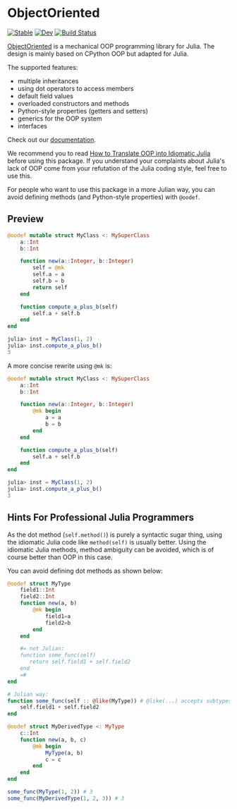 # ObjectOriented

[![Stable](https://img.shields.io/badge/docs-stable-blue.svg)](https://Suzhou-Tongyuan.github.io/ObjectOriented.jl/stable/)
[![Dev](https://img.shields.io/badge/docs-dev-blue.svg)](https://Suzhou-Tongyuan.github.io/ObjectOriented.jl/dev/)
[![Build Status](https://github.com/Suzhou-Tongyuan/ObjectOriented.jl/actions/workflows/CI.yml/badge.svg?branch=main)](https://github.com/Suzhou-Tongyuan/ObjectOriented.jl/actions/workflows/CI.yml?query=branch%3Amain)

[ObjectOriented](https://github.com/thautwarm/ObjectOriented.jl) is a mechanical OOP programming library for Julia. The design is mainly based on CPython OOP but adapted for Julia.


The supported features:

- multiple inheritances
- using dot operators to access members
- default field values
- overloaded constructors and methods
- Python-style properties (getters and setters)
- generics for the OOP system
- interfaces

Check out our [documentation](https://Suzhou-Tongyuan.github.io/ObjectOriented.jl/dev/).

We recommend you to read [How to Translate OOP into Idiomatic Julia](https://suzhou-tongyuan.github.io/ObjectOriented.jl/dev/how-to-translate-oop-into-julia) before using this package. If you understand your complaints about Julia's lack of OOP come from your refutation of the Julia coding style, feel free to use this.

For people who want to use this package in a more Julian way, you can avoid defining methods (and Python-style properties) with `@oodef`.

## Preview

```julia
@oodef mutable struct MyClass <: MySuperClass
    a::Int
    b::Int

    function new(a::Integer, b::Integer)
        self = @mk
        self.a = a
        self.b = b
        return self
    end

    function compute_a_plus_b(self)
        self.a + self.b
    end
end

julia> inst = MyClass(1, 2)
julia> inst.compute_a_plus_b()
3
```

A more concise rewrite using `@mk` is:


```julia
@oodef mutable struct MyClass <: MySuperClass
    a::Int
    b::Int

    function new(a::Integer, b::Integer)
        @mk begin
            a = a
            b = b
        end
    end

    function compute_a_plus_b(self)
        self.a + self.b
    end
end

julia> inst = MyClass(1, 2)
julia> inst.compute_a_plus_b()
3
```

## Hints For Professional Julia Programmers

As the dot method (`self.method()`) is purely a syntactic sugar thing, using the idiomatic Julia code like `method(self)` is usually better. Using the idiomatic Julia methods, method ambiguity can be avoided, which is of course better than OOP in this case.

You can avoid defining dot methods as shown below:

```julia
@oodef struct MyType
    field1::Int
    field2::Int
    function new(a, b)
        @mk begin
            field1=a
            field2=b
        end
    end

    #= not Julian:
    function some_func(self)
       return self.field1 + self.field2
    end
    =#
end

# Julian way:
function some_func(self :: @like(MyType)) # @like(...) accepts subtypes
    self.field1 + self.field2
end

@oodef struct MyDerivedType <: MyType
    c::Int
    function new(a, b, c)
        @mk begin
            MyType(a, b)
            c = c
        end
    end
end

some_func(MyType(1, 2)) # 3
some_func(MyDerivedType(1, 2, 3)) # 3
```
